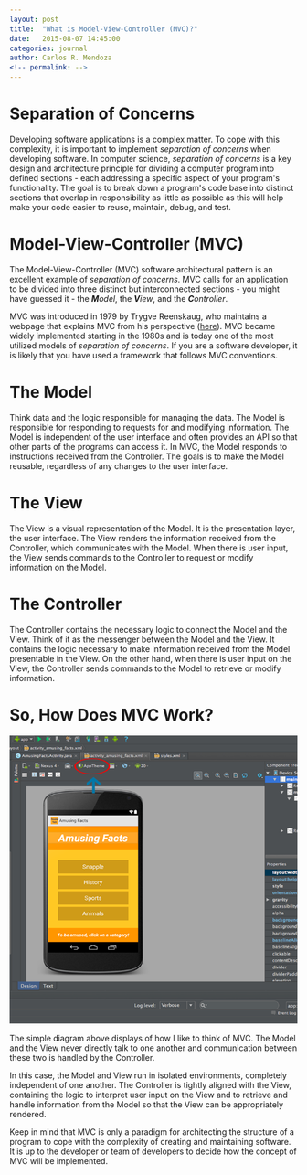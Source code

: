 ```yaml
---
layout: post
title:  "What is Model-View-Controller (MVC)?"
date:   2015-08-07 14:45:00
categories: journal
author: Carlos R. Mendoza
<!-- permalink: -->
---
```


# Separation of Concerns
Developing software applications is a complex matter. To cope with this complexity, it is important to implement *separation of concerns* when developing software. In computer science, *separation of concerns* is a key design and architecture principle for dividing a computer program into defined sections - each addressing a specific aspect of your program's functionality. The goal is to break down a program's code base into distinct sections that overlap in responsibility as little as possible as this will help make your code easier to reuse, maintain, debug, and test.

# Model-View-Controller (MVC)
The Model-View-Controller (MVC) software architectural pattern is an excellent example of *separation of concerns*. MVC calls for an application to be divided into three distinct but interconnected sections - you might have guessed it - the _**M**odel_, the _**V**iew_, and the _**C**ontroller_. 

MVC was introduced in 1979 by Trygve Reenskaug, who maintains a webpage that explains MVC from his perspective ([here](http://heim.ifi.uio.no/~trygver/themes/mvc/mvc-index.html)). MVC became widely implemented starting in the 1980s and is today one of the most utilized models of *separation of concerns*. If you are a software developer, it is likely that you have used a framework that follows MVC conventions.

# The **M**odel

Think data and the logic responsible for managing the data. The Model is responsible for responding to requests for and modifying information. The Model is independent of the user interface and often provides an API so that other parts of the programs can access it. In MVC, the Model responds to instructions received from the Controller. The goals is to make the Model reusable, regardless of any changes to the user interface. 

# The **V**iew

The View is a visual representation of the Model. It is the presentation layer, the user interface. The View renders the information received from the Controller, which communicates with the Model. When there is user input, the View sends commands to the Controller to request or modify information on the Model. 

# The **C**ontroller

The Controller contains the necessary logic to connect the Model and the View. Think of it as the messenger between the Model and the View. It contains the logic necessary to make information received from the Model presentable in the View. On the other hand, when there is user input on the View, the Controller sends commands to the Model to retrieve or modify information. 

# So, How Does MVC Work?

![Model-View-Controller Diagram](../img/android-studio-app-with-no-title-bar/apptheme-button.png)

The simple diagram above displays of how I like to think of MVC. The Model and the View never directly talk to one another and communication between these two is handled by the Controller.

In this case, the Model and View run in isolated environments, completely independent of one another. The Controller is tightly aligned with the View, containing the logic to interpret user input on the View and to retrieve and handle information from the Model so that the View can be appropriately rendered. 

Keep in mind that MVC is only a paradigm for architecting the structure of a program to cope with the complexity of creating and maintaining software. It is up to the developer or team of developers to decide how the concept of MVC will be implemented.
